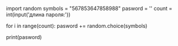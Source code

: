 import random
symbols = "567853647858988" 
pasword = '' 
count = int(input('длина пароля:')) 

for i in range(count): 
    pasword += random.choice(symbols) 

print(pasword)
